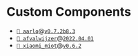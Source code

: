 # Custom Components

- [`📁 aarlo`](https://github.com/twrecked/hass-aarlo)@[`v0.7.2b8.3`](https://github.com/twrecked/hass-aarlo/releases/tag/v0.7.2b8.3)
- [`📁 afvalwijzer`](https://github.com/xirixiz/homeassistant-afvalwijzer)@[`2022.04.01`](https://github.com/xirixiz/homeassistant-afvalwijzer/releases/tag/2022.04.01)
- [`📁 xiaomi_miot`](https://github.com/al-one/hass-xiaomi-miot)@[`v0.6.2`](https://github.com/al-one/hass-xiaomi-miot/releases/tag/v0.6.2)
